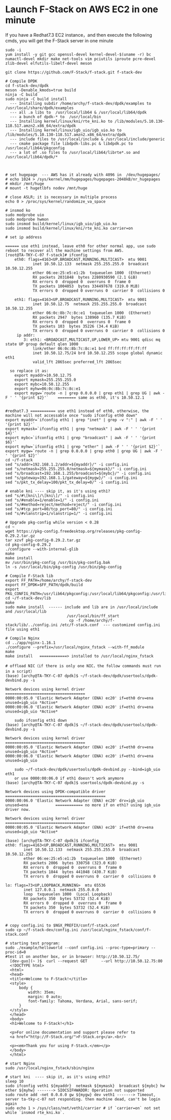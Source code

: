 # Launch F-Stack on AWS EC2 in one minute

  If you have a Redhat7.3 EC2 instance，and then execute the following cmds, you will get the F-Stack server in one minute 

    sudo -i
    yum install -y git gcc openssl-devel kernel-devel-$(uname -r) bc numactl-devel mkdir make net-tools vim pciutils iproute pcre-devel zlib-devel elfutils-libelf-devel meson

    git clone https://github.com/F-Stack/f-stack.git f-stack-dev

    # Compile DPDK
    cd f-stack-dev/dpdk
    meson -Denable_kmods=true build
    ninja -C build
    sudo ninja -C build install
      --- Installing subdir /home/archy/f-stack-dev/dpdk/examples to /usr/local/share/dpdk/examples
      --- all .a libs to  /usr/local/lib64 & /usr/local/lib64/dpdk
      --- a bunch of dpdk-* to  /usr/local/bin
      --- Installing kernel/linux/kni/rte_kni.ko to /lib/modules/5.10.130-118.517.amzn2.x86_64/extra/dpdk
      --- Installing kernel/linux/igb_uio/igb_uio.ko to /lib/modules/5.10.130-118.517.amzn2.x86_64/extra/dpdk
      --- include files to /usr/local/include & /usr/local/include/generic
      --- cmake package file libdpdk-libs.pc & libdpdk.pc to /usr/local/lib64/pkgconfig
      --- a lot of .so files to /usr/local/lib64/librte*.so and /usr/local/lib64/dpdk/*
      
      
       
    # set hugepage	--- AWS has it already with 4096 in  /dev/hugepages/
    # echo 1024 > /sys/kernel/mm/hugepages/hugepages-2048kB/nr_hugepages
    # mkdir /mnt/huge
    # mount -t hugetlbfs nodev /mnt/huge

    # close ASLR; it is necessary in multiple process
    echo 0 > /proc/sys/kernel/randomize_va_space

    # insmod ko
    sudo modprobe uio
    sudo modprobe hwmon
    sudo insmod build/kernel/linux/igb_uio/igb_uio.ko
    sudo insmod build/kernel/linux/kni/rte_kni.ko carrier=on

    # set ip address
    
    ====== use eth1 instead, leave eth0 for other normal app, use sudo reboot to recover all the machine settings from AWS.
    [root@TA-TKY-C-07 f-stack]# ifconfig
        eth0: flags=4163<UP,BROADCAST,RUNNING,MULTICAST>  mtu 9001
                inet 10.50.12.133  netmask 255.255.255.0  broadcast 10.50.12.255
                ether 06:ee:25:e5:e1:2b  txqueuelen 1000  (Ethernet)
                RX packets 2031848  bytes 2280930590 (2.1 GiB)
                RX errors 0  dropped 0  overruns 0  frame 0
                TX packets 1004053  bytes 334497678 (319.0 MiB)
                TX errors 0  dropped 0 overruns 0  carrier 0  collisions 0

        eth1: flags=4163<UP,BROADCAST,RUNNING,MULTICAST>  mtu 9001
                inet 10.50.12.75  netmask 255.255.255.0  broadcast 10.50.12.255
                ether 06:0c:8b:7c:8c:e1  txqueuelen 1000  (Ethernet)
                RX packets 2947  bytes 138960 (135.7 KiB)
                RX errors 0  dropped 0  overruns 0  frame 0
                TX packets 103  bytes 35226 (34.4 KiB)
                TX errors 0  dropped 0 overruns 0  carrier 0  collisions 0
         ip addr:
            3: eth1: <BROADCAST,MULTICAST,UP,LOWER_UP> mtu 9001 qdisc mq state UP group default qlen 1000
                link/ether 06:0c:8b:7c:8c:e1 brd ff:ff:ff:ff:ff:ff
                inet 10.50.12.75/24 brd 10.50.12.255 scope global dynamic eth1
                valid_lft 2865sec preferred_lft 2865sec

      so replace it as:
        export myaddr=10.50.12.75
        export mymask=255.255.255.0
        export mybc=10.50.12.255
        export myhw=06:0c:8b:7c:8c:e1
        export mygw=`route -n | grep 0.0.0.0 | grep eth1 | grep UG | awk -F ' ' '{print $2}'`    ======== same as eth0, it's 10.50.12.1


    #redhat7.3 =========== use eth1 instead of eth0, otherwise, the machine will not accessable once "sudo ifconfig eth0 down"
    export myaddr=`ifconfig eth1 | grep "inet" | grep -v ":" | awk -F ' '  '{print $2}'`
    export mymask=`ifconfig eth1 | grep "netmask" | awk -F ' ' '{print $4}'`
    export mybc=`ifconfig eth1 | grep "broadcast" | awk -F ' ' '{print $6}'`
    export myhw=`ifconfig eth1 | grep "ether" | awk -F ' ' '{print $2}'`
    export mygw=`route -n | grep 0.0.0.0 | grep eth0 | grep UG | awk -F ' ' '{print $2}'`
    cd ~/f-stack
    sed "s/addr=192.168.1.2/addr=${myaddr}/" -i config.ini
    sed "s/netmask=255.255.255.0/netmask=${mymask}/" -i config.ini
    sed "s/broadcast=192.168.1.255/broadcast=${mybc}/" -i config.ini
    sed "s/gateway=192.168.1.1/gateway=${mygw}/" -i config.ini
    sed "s/pkt_tx_delay=100/pkt_tx_delay=0/" -i config.ini

    # enable kni ---- skip it, as it's using eth1?
    sed "s/#\[kni\]/\[kni\]/" -i config.ini
    sed "s/#enable=1/enable=1/" -i config.ini
    sed "s/#method=reject/method=reject/" -i config.ini
    sed "s/#tcp_port=80/tcp_port=80/" -i config.ini
    sed "s/#vlanstrip=1/vlanstrip=1/" -i config.ini

    # Upgrade pkg-config while version < 0.28
    cd ~
    wget https://pkg-config.freedesktop.org/releases/pkg-config-0.29.2.tar.gz
    tar xzvf pkg-config-0.29.2.tar.gz
    cd pkg-config-0.29.2
    ./configure --with-internal-glib
    make
    make install
    mv /usr/bin/pkg-config /usr/bin/pkg-config.bak
    ln -s /usr/local/bin/pkg-config /usr/bin/pkg-config

    # Compile F-Stack lib
    export FF_PATH=/home/archy/f-stack-dev
    export FF_DPDK=$FF_PATH/dpdk/build
    export PKG_CONFIG_PATH=/usr/lib64/pkgconfig:/usr/local/lib64/pkgconfig:/usr/lib/pkgconfig
    cd ~/f-stack-dev/lib
    make
    sudo make install  ------ include and lib are in /usr/local/include and /usr/local/lib  
                               /usr/local/bin/ff_start
                                cp -f /home/archy/f-stack/lib/../config.ini /etc/f-stack.conf  --- customized config.ini file using eth1

    # Compile Nginx
    cd ../app/nginx-1.16.1
    ./configure --prefix=/usr/local/nginx_fstack --with-ff_module
    make
    make install   ============> installed to /usr/local/nginx_fstack

    # offload NIC（if there is only one NIC，the follow commands must run in a script）
    (base) [archy@TA-TKY-C-07 dpdk]$ ~/f-stack-dev/dpdk/usertools/dpdk-devbind.py -s

    Network devices using kernel driver
    ===================================
    0000:00:05.0 'Elastic Network Adapter (ENA) ec20' if=eth0 drv=ena unused=igb_uio *Active*
    0000:00:06.0 'Elastic Network Adapter (ENA) ec20' if=eth1 drv=ena unused=igb_uio *Active*

        sudo ifconfig eth1 down
    (base) [archy@TA-TKY-C-07 dpdk]$ ~/f-stack-dev/dpdk/usertools/dpdk-devbind.py -s

    Network devices using kernel driver
    ===================================
    0000:00:05.0 'Elastic Network Adapter (ENA) ec20' if=eth0 drv=ena unused=igb_uio *Active*
    0000:00:06.0 'Elastic Network Adapter (ENA) ec20' if=eth1 drv=ena unused=igb_uio

        sudo ~/f-stack-dev/dpdk/usertools/dpdk-devbind.py --bind=igb_uio eth1
        or use 0000:00:06.0 if eth1 doesn't work anymore
    (base) [archy@TA-TKY-C-07 dpdk]$ usertools/dpdk-devbind.py -s

    Network devices using DPDK-compatible driver
    ============================================
    0000:00:06.0 'Elastic Network Adapter (ENA) ec20' drv=igb_uio unused=ena            ============ no more if on eth1? using igb_uio driver now.

    Network devices using kernel driver
    ===================================
    0000:00:05.0 'Elastic Network Adapter (ENA) ec20' if=eth0 drv=ena unused=igb_uio *Active*

    (base) [archy@TA-TKY-C-07 dpdk]$ ifconfig 
    eth0: flags=4163<UP,BROADCAST,RUNNING,MULTICAST>  mtu 9001
            inet 10.50.12.133  netmask 255.255.255.0  broadcast 10.50.12.255
            ether 06:ee:25:e5:e1:2b  txqueuelen 1000  (Ethernet)
            RX packets 2006  bytes 330758 (323.0 KiB)
            RX errors 0  dropped 0  overruns 0  frame 0
            TX packets 1844  bytes 441048 (430.7 KiB)
            TX errors 0  dropped 0 overruns 0  carrier 0  collisions 0

    lo: flags=73<UP,LOOPBACK,RUNNING>  mtu 65536
            inet 127.0.0.1  netmask 255.0.0.0
            loop  txqueuelen 1000  (Local Loopback)
            RX packets 350  bytes 53732 (52.4 KiB)
            RX errors 0  dropped 0  overruns 0  frame 0
            TX packets 350  bytes 53732 (52.4 KiB)
            TX errors 0  dropped 0 overruns 0  carrier 0  collisions 0


    # copy config.ini to $NGX_PREFIX/conf/f-stack.conf
    sudo cp ~/f-stack-dev/config.ini /usr/local/nginx_fstack/conf/f-stack.conf

    # starting test program:
    sudo ./example/helloworld --conf config.ini --proc-type=primary --proc-id=0
    #test it on another box, or in browser: http://10.50.12.75/
      [dev-guo](~ )$  curl --request GET      --url http://10.50.12.75:80
      <!DOCTYPE html>
      <html>
      <head>
      <title>Welcome to F-Stack!</title>
      <style>
          body {
              width: 35em;
              margin: 0 auto;
              font-family: Tahoma, Verdana, Arial, sans-serif;
          }
      </style>
      </head>
      <body>
      <h1>Welcome to F-Stack!</h1>

      <p>For online documentation and support please refer to
      <a href="http://F-Stack.org/">F-Stack.org</a>.<br/>

      <p><em>Thank you for using F-Stack.</em></p>
      </body>
      </html>

    # start Nginx
    sudo /usr/local/nginx_fstack/sbin/nginx

    # start kni  ---- skip it, as it's using eth1?
    sleep 10
    sudo ifconfig veth1 ${myaddr}  netmask ${mymask}  broadcast ${mybc} hw ether ${myhw} -------> SIOCSIFHWADDR: Operation not supported
    sudo route add -net 0.0.0.0 gw ${mygw} dev veth1 -------> Timeout, server ta-tky-c-07 not responding. then machine dead, can't be login again
    sudo echo 1 > /sys/class/net/veth1/carrier # if `carrier=on` not set while `insmod rte_kni.ko`.

